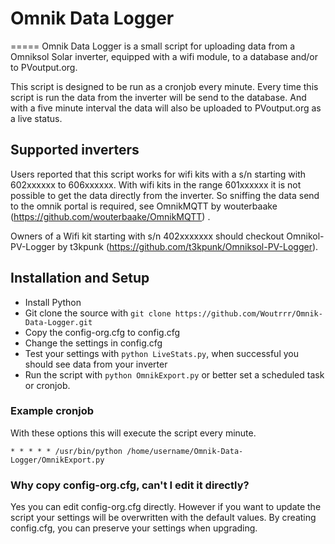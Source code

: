 # Omnik Data Logger
=====
Omnik Data Logger is a small script for uploading data from a Omniksol Solar 
inverter, equipped with a wifi module, to a database and/or to PVoutput.org. 

This script is designed to be run as a cronjob every minute. Every time this
script is run the data from the inverter will be send to the database. And with
a five minute interval the data will also be uploaded to PVoutput.org as a live
status.

## Supported inverters
Users reported that this script works for wifi kits with a s/n starting with
602xxxxxx to 606xxxxxx. With wifi kits in the range 601xxxxxx it is not
possible to get the data directly from the inverter. So sniffing the data send
to the omnik portal is required, see OmnikMQTT by wouterbaake
(https://github.com/wouterbaake/OmnikMQTT) .

Owners of a Wifi kit starting with s/n 402xxxxxxx should checkout
Omnikol-PV-Logger by t3kpunk (https://github.com/t3kpunk/Omniksol-PV-Logger).

## Installation and Setup

* Install Python
* Git clone the source with `git clone https://github.com/Woutrrr/Omnik-Data-Logger.git`
* Copy the config-org.cfg to config.cfg
* Change the settings in config.cfg
* Test your settings with `python LiveStats.py`, when successful you should see
data from your inverter
* Run the script with `python OmnikExport.py` or better set a scheduled task or 
cronjob.

### Example cronjob
With these options this will execute the script every minute.

`* * * * * /usr/bin/python /home/username/Omnik-Data-Logger/OmnikExport.py`

### Why copy config-org.cfg, can't I edit it directly?
Yes you can edit config-org.cfg directly. However if you want to update the 
script your settings will be overwritten with the default values. By creating 
config.cfg, you can preserve your settings when upgrading.


